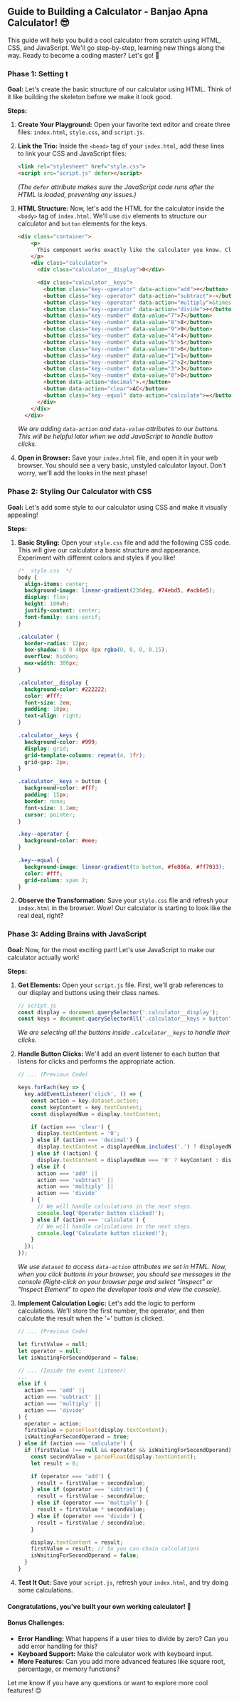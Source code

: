 ## Guide to Building a Calculator - Banjao Apna Calculator! 😎

This guide will help you build a cool calculator from scratch using HTML, CSS, and JavaScript. We'll go step-by-step, learning new things along the way. Ready to become a coding master? Let's go! 🚀

### Phase 1: Setting t
**Goal:** Let's create the basic structure of our calculator using HTML. Think of it like building the skeleton before we make it look good.

**Steps:**

1. **Create Your Playground:** Open your favorite text editor and create three files: `index.html`, `style.css`, and `script.js`. 

2. **Link the Trio:** Inside the `<head>` tag of your `index.html`, add these lines to link your CSS and JavaScript files:

   ```html
   <link rel="stylesheet" href="style.css">
   <script src="script.js" defer></script> 
   ```
   *(The `defer` attribute makes sure the JavaScript code runs after the HTML is loaded, preventing any issues.)*

3. **HTML Structure:** Now, let's add the HTML for the calculator inside the `<body>` tag of `index.html`.  We'll use `div` elements to structure our calculator and `button` elements for the keys.

   ```html
   <div class="container">
       <p>
         This component works exactly like the calculator you know. Click any number to start calculating!
       </p>
       <div class="calculator">
         <div class="calculator__display">0</div>

         <div class="calculator__keys">
           <button class="key--operator" data-action="add">+</button>
           <button class="key--operator" data-action="subtract">-</button>
           <button class="key--operator" data-action="multiply">&times;</button>
           <button class="key--operator" data-action="divide">÷</button>
           <button class="key--number" data-value="7">7</button>
           <button class="key--number" data-value="8">8</button>
           <button class="key--number" data-value="9">9</button>
           <button class="key--number" data-value="4">4</button>
           <button class="key--number" data-value="5">5</button>
           <button class="key--number" data-value="6">6</button>
           <button class="key--number" data-value="1">1</button>
           <button class="key--number" data-value="2">2</button>
           <button class="key--number" data-value="3">3</button>
           <button class="key--number" data-value="0">0</button>
           <button data-action="decimal">.</button>
           <button data-action="clear">AC</button>
           <button class="key--equal" data-action="calculate">=</button>
         </div>
       </div>
     </div>
   ```
   *We are adding `data-action` and `data-value` attributes to our buttons. This will be helpful later when we add JavaScript to handle button clicks.*

4. **Open in Browser:** Save your `index.html` file, and open it in your web browser. You should see a very basic, unstyled calculator layout. Don't worry, we'll add the looks in the next phase!

### Phase 2: Styling Our Calculator with CSS

**Goal:**  Let's add some style to our calculator using CSS and make it visually appealing!

**Steps:**

1.  **Basic Styling:** Open your `style.css` file and add the following CSS code. This will give our calculator a basic structure and appearance. Experiment with different colors and styles if you like!

    ```css
    /*  style.css  */
    body {
      align-items: center;
      background-image: linear-gradient(236deg, #74ebd5, #acb6e5);
      display: flex;
      height: 100vh;
      justify-content: center;
      font-family: sans-serif;
    }

    .calculator {
      border-radius: 12px;
      box-shadow: 0 0 40px 0px rgba(0, 0, 0, 0.15);
      overflow: hidden;
      max-width: 300px;
    }

    .calculator__display {
      background-color: #222222;
      color: #fff;
      font-size: 2em;
      padding: 10px;
      text-align: right;
    }

    .calculator__keys {
      background-color: #999;
      display: grid;
      grid-template-columns: repeat(4, 1fr);
      grid-gap: 2px; 
    }

    .calculator__keys > button {
      background-color: #fff;
      padding: 15px; 
      border: none;
      font-size: 1.2em;
      cursor: pointer;
    }

    .key--operator {
      background-color: #eee;
    }

    .key--equal {
      background-image: linear-gradient(to bottom, #fe886a, #ff7033);
      color: #fff;
      grid-column: span 2; 
    }
    ```

2. **Observe the Transformation:** Save your `style.css` file and refresh your `index.html` in the browser. Wow! Our calculator is starting to look like the real deal, right?

### Phase 3:  Adding Brains with JavaScript

**Goal:** Now, for the most exciting part! Let's use JavaScript to make our calculator actually work!

**Steps:**

1. **Get Elements:**  Open your `script.js` file.  First, we'll grab references to our display and buttons using their class names.

    ```javascript
    // script.js
    const display = document.querySelector('.calculator__display');
    const keys = document.querySelectorAll('.calculator__keys > button');
    ```
   *We are selecting all the buttons inside `.calculator__keys` to handle their clicks.*

2. **Handle Button Clicks:**  We'll add an event listener to each button that listens for clicks and performs the appropriate action. 

    ```javascript
    // ... (Previous Code)

    keys.forEach(key => {
      key.addEventListener('click', () => {
        const action = key.dataset.action;
        const keyContent = key.textContent;
        const displayedNum = display.textContent;

        if (action === 'clear') {
          display.textContent = '0';
        } else if (action === 'decimal') {
          display.textContent = displayedNum.includes('.') ? displayedNum : displayedNum + '.';
        } else if (!action) {
          display.textContent = displayedNum === '0' ? keyContent : displayedNum + keyContent;
        } else if (
          action === 'add' ||
          action === 'subtract' ||
          action === 'multiply' ||
          action === 'divide'
        ) {
          // We will handle calculations in the next steps.
          console.log('Operator button clicked!'); 
        } else if (action === 'calculate') {
          // We will handle calculations in the next steps.
          console.log('Calculate button clicked!'); 
        } 
      });
    });
    ```
   *We use `dataset` to access `data-action` attributes we set in HTML. Now, when you click buttons in your browser, you should see messages in the console (Right-click on your browser page and select "Inspect" or "Inspect Element" to open the developer tools and view the console).*


3. **Implement Calculation Logic:**  Let's add the logic to perform calculations.  We'll store the first number, the operator, and then calculate the result when the '=' button is clicked.

    ```javascript
    // ... (Previous Code)

    let firstValue = null;
    let operator = null;
    let isWaitingForSecondOperand = false;

    // ... (Inside the event listener)
    ...
    else if (
      action === 'add' ||
      action === 'subtract' ||
      action === 'multiply' ||
      action === 'divide'
    ) {
      operator = action;
      firstValue = parseFloat(display.textContent);
      isWaitingForSecondOperand = true; 
    } else if (action === 'calculate') {
      if (firstValue !== null && operator && isWaitingForSecondOperand) {
        const secondValue = parseFloat(display.textContent);
        let result = 0;

        if (operator === 'add') {
          result = firstValue + secondValue;
        } else if (operator === 'subtract') {
          result = firstValue - secondValue;
        } else if (operator === 'multiply') {
          result = firstValue * secondValue;
        } else if (operator === 'divide') {
          result = firstValue / secondValue;
        }

        display.textContent = result;
        firstValue = result; // So you can chain calculations
        isWaitingForSecondOperand = false;
      }
    }
    ```

4. **Test It Out:**  Save your `script.js`, refresh your `index.html`, and try doing some calculations. 

#### Congratulations, you've built your own working calculator! 🎉 

#### Bonus Challenges:

* **Error Handling:** What happens if a user tries to divide by zero? Can you add error handling for this?
* **Keyboard Support:** Make the calculator work with keyboard input.
* **More Features:** Can you add more advanced features like square root, percentage, or memory functions?


Let me know if you have any questions or want to explore more cool features! 😊 
